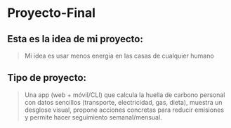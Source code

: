 # Proyecto-Final
## Esta es la idea de mi proyecto:
>Mi idea es usar menos energia en las casas de cualquier humano

## Tipo de proyecto:
>Una app (web + móvil/CLI) que calcula la huella de carbono personal con datos sencillos (transporte, electricidad, gas, dieta), muestra un desglose visual, propone acciones concretas para reducir emisiones y permite hacer seguimiento semanal/mensual.
